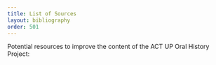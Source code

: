 ```yaml
---
title: List of Sources
layout: bibliography
order: 501
---
```


Potential resources to improve the content of the ACT UP Oral History Project: